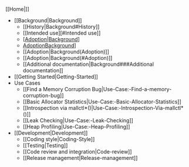 [[Home|]]
* [[Background|Background]]
  - [[History|Background#History]]
  - [[Intended use][#Intended use]]
  - [[Adoption|Background](Adoption)]
  - [AdoptionBackground](#Adoption)]
  - [[Adoption|Background(Adoption)]]
  - [[Adoption|Background(#Adoption)]]
  - [[Additional documentation|Background###Additional documentation]]
* [[Getting Started|Getting-Started]]
* Use Cases
  - [[Find a Memory Corruption Bug|Use-Case:-Find-a-memory-corruption-bug]]
  - [[Basic Allocator Statistics|Use-Case:-Basic-Allocator-Statistics]]
  - [[Introspection via mallctl*()|Use-Case:-Introspection-Via-mallctl*()]]
  - [[Leak Checking|Use-Case:-Leak-Checking]]
  - [[Heap Profiling|Use-Case:-Heap-Profiling]]
* [[Development|Development]]
  - [[Coding style|Coding-Style]]
  - [[Testing|Testing]]
  - [[Code review and integration|Code-review]]
  - [[Release management|Release-management]]